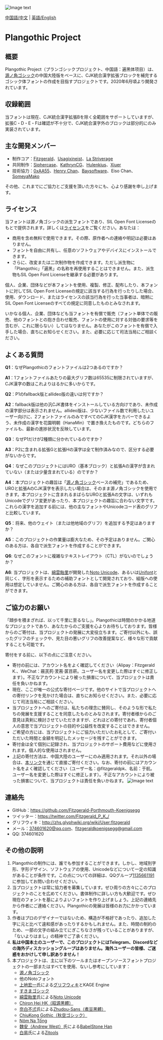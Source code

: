 ![Image text](https://github.com/Fitzgerald-Porthmouth-Koenigsegg/Plangothic/blob/main/pic/31.png)

[中国語/中文](README.md) | [英語/English](README.en.md)

# Plangothic Project

## 概要
Plangothic Project（プランゴシックプロジェクト、中国語：遍黑体项目）は、[源ノ角ゴシック](https://github.com/adobe-fonts/source-han-sans)の中国大陸版をベースに、CJK統合漢字拡張ブロックを補完するゴシック体フォントの作成を目指すプロジェクトです。2020年6月頃より開発されています。

## 収録範囲

当フォントは現在、CJK統合漢字拡張Bを除く全範囲をサポートしていますが、拡張C・D・E・Fは確認が不十分で、CJK統合漢字外のブロックは部分的にのみ実装されています。

## 主な開発メンバー
- 制作コア：[Fitzgerald](https://github.com/Fitzgerald-Porthmouth-Koenigsegg)、[Usagixineist](https://github.com/Usagixineist)、[La Striverage](https://github.com/Lastriverage)
- 共同制作：[Siphercase](https://github.com/Siphercase)、[KathrynCG](https://github.com/KathrynCG)、[Hulenkius](https://github.com/Hulenkius)、[Xiuer](https://github.com/Steve-Yuu)
- 技術協力：[0xAA55](https://github.com/0xAA55)、[Henry Chan](https://github.com/hfhchan)、[Baysoftware](https://github.com/yi-bai)、Eiso Chan、[SomeyaMako](https://github.com/SomeyaMako)

その他、これまでにご協力とご支援を頂いた方々にも、心より感謝を申し上げます。

## ライセンス
当フォントは源ノ角ゴシックの派生フォントであり、SIL Open Font Licenseのもとで提供されます。詳しくは[ライセンス](LICENSE.txt)をご覧ください。あなたは：

- 商用を含め無料で使用できます。その際、原作者への連絡や明記は必要はありません。
- フォントを自由に共有し、任意のソフトウェアやデバイスにインストールできます。
- さらに、改変または二次制作物を作成できます。ただし派生物に「Plangothic」「遍黑」の名称を再使用することはできません。また、派生物もSIL Open Font Licenseを継承する必要があります。

個人、企業、団体などが本フォントを使用、複製、修正、配布したり、本フォントに対してSIL Open Font Licenseの規定に該当する行為を行ったりした場合、使用、ダウンロード、またはライセンスの該当行為を行った当事者は、暗黙にSIL Open Font Licenseのすべての規定に同意したものとみなされます。

いかなる個人、企業、団体なども当フォントを有償で販売（フォント単体での販売、他のフォントとの抱き合わせ販売、フォントの使用に対する対価の要求等を含むが、これに限らない）してはなりません。あなたがこのフォントを有償で入手した場合、直ちにお知らせください。また、必要に応じて司法当局にご相談ください。

## よくある質問
**Q1**：なぜPlangothicのフォントファイルは2つあるのですか？

**A1**：1フォントファイルあたりの最大グリフ数は65535に制限されていますが、CJK漢字の数はこれよりはるかに多いからです。

**Q2**：P1のfallback版とallideo版の違いは何ですか？

**A2**：fallback版は他の汎CJK書体をインストールしている方向けであり、未作成の漢字部分は表示されません。allideo版は、少ないファイル数で利用したいユーザー向けに、2フォントファイルのみですべてのCJK漢字をカバーできるよう、未作成の漢字を花園明朝（HanaMin）で置き換えたものです。どちらのファイルも、最新の進捗状況を反映しています。

**Q3**：なぜP1だけが2種類に分かれているのですか？

**A3**：P2に含まれる拡張Gと拡張Hの漢字は全て制作済みなので、区分する必要がないからです。

**Q4**：なぜこのプロジェクトにはURO（基本ブロック）と拡張Aの漢字が含まれていない（または少量含まれている）のですか？

**A4**：本プロジェクトの趣旨は「[源ノ角ゴシック](https://github.com/adobe-fonts/source-han-sans)ベースの補完」であるため、UROと拡張AのCJK漢字を表示したい場合は、そのまま源ノ角ゴシックを使用できます。本プロジェクトに含まれるまばらなUROと拡張Aの文字は、いずれもUnicodeでグリフ変更があったり、本プロジェクトの趣旨に合わない文字です。これらの漢字を追加する前には、他の主なフォントやUnicodeコード表のグリフと比較しています。

**Q5**：将来、他のウェイト（または他地域のグリフ）を追加する予定はありますか？

**A5**：このプロジェクトの作業量は膨大なため、その予定はありません。ご関心のある方は、各自で派生フォントを作成することができます。

**Q6**: なぜこのフォントに複雑なテキストレイアウト（CTL）がないのでしょうか？

**A6**: 当プロジェクトは、[綿雲飴里](https://github.com/MY1L)が開発した[Noto Unicode](https://github.com/MY1L/Unicode/tree/main/NotoUnicode)、あるいは[Unifont](https://unifoundry.com/unifont)と同じく、字形を表示するための補助フォントとして開発されており、組版への使用は想定していません。ご関心のある方は、各自で派生フォントを作成することができます。

## ご協力のお願い
「蹞歩を積まざれば、以って千里に至るなし」。Plangothicは時間のかかる地道なプロジェクトであり、あなたからのご支援を心よりお待ちしております。皆様からのご寄付は、当プロジェクトの発展に大変役立ちます。ご寄付以外にも、誤ったグリフのチェックや、見た目の悪いグリフの改善提案など、様々な形で貢献することも可能です。

寄付をする前に、以下の点にご注意ください。

- 寄付の前には、アカウント名をよく確認してください（Alipay：Fitzgerald K.、WeChat：蔽芪茢·茇䓮·蓲䒤菥。ユーザー名を変更した際はすぐに修正します）。不正なアカウントにより被った損害について、当プロジェクトは責任を負いかねます。
- 現在、ここが唯一の公式な寄付ページです。他のサイトで当プロジェクトへの寄付リンクを見かけた場合は、直ちにお知らせください。また、必要に応じて司法当局にご相談ください。
- 当プロジェクトへのご寄付は、私たちの理念に賛同し、そのような形で私たちの発展を支援することを同意したものとみなされます。寄付者様からのご意見は真剣に検討させていただきますが、どれほどの寄付であれ、寄付者個人の意思で当プロジェクトの目的や公益性を改変することはできません。
- ご希望の方には、当プロジェクトにご協力いただいたお礼として、ご寄付いただいた時間と金額を明記したメッセージを残すことができます。
- 寄付金は全て個別に記録され、当プロジェクトのサポート費用などに使用されます。個人的な使用はされません。
- 上記の寄付方法は、中国大陸のユーザーにのみ適用されます。それ以外の場合は、[本リンク](https://paypal.me/fitzgeraldpk?country.x=C2&locale.x=zh_XC)を通じて直接ご寄付ください。なお、寄付の前にはアカウント名をよく確認してください（ユーザー名：@fitzgeraldpk、名前：于航。ユーザー名を変更した際はすぐに修正します）。不正なアカウントにより被った損害について、当プロジェクトは責任を負いかねます。
![Image text](https://github.com/Fitzgerald-Porthmouth-Koenigsegg/Plangothic/blob/main/pic/1650383987393.jpg)

## 連絡先
- GitHub：https://github.com/Fitzgerald-Porthmouth-Koenigsegg
- ツイッター：https://twitter.com/Fitzgerald_P_K_/
- グリフウィキ：http://zhs.glyphwiki.org/wiki/User:fitzgerald
- メール：374601620@qq.com、fitzgeraldkoenigsegg@gmail.com
- QQ: 374601620

## その他の説明
1. Plangothicの制作には、誰でも参加することができます。しかし、地域別字形、字形デザイン、ソフトウェアの使用、Unicodeなどについて一定の知識があることが条件です。この点についての詳細は、QQグループ[1135661191](https://jq.qq.com/?_wv=1027&k=xRTzFAfD)に参加してお問い合わせください。
2. 当プロジェクトは常に協力者を募集しています。ぜひ周りの方々にこのプロジェクトのことを広めてください。書体制作に詳しい方も大歓迎です。ぜひ現在のフォントを基によりよいフォントを作り上げましょう。上記の連絡先から作者にご連絡ください。Plangothicの発展は皆様のお力にかかっています。
3. 作者はプロのデザイナーではないため、構造が不格好であったり、追加した字に元と比べて違和感があったりするかもしれません。また、時間の制約のため、一部の文字の組み立てにぎこちなさが残っていることがありますが、「ないよりはまし」の精神でご了承ください。
4. **私は中国本土のユーザーで、このプロジェクトにはTelegram、Discordなどの海外ディスカッショングループはありません。海外ユーザーの皆様、ご迷惑をおかけして申し訳ありません！**
5. 本プロジェクトは、主に以下のツールまたはオープンソースフォントプロジェクトの一部またはすべてを使用、ないし参考にしています：
    - [源ノ角ゴシック](https://github.com/adobe-fonts/source-han-sans)
    - 他のNotoフォント
    - [上地宏一](https://twitter.com/kamichikoichi)氏による[グリフウィキ](https://glyphwiki.org/wiki/GlyphWiki:%e3%83%a1%e3%82%a4%e3%83%b3%e3%83%9a%e3%83%bc%e3%82%b8)とKAGE Engine
    - [すきまゴシック](https://oppekebekkanko.booth.pm/items/2117070)
    - [綿雲飴里](https://github.com/MY1L)氏による[Noto Unicode](https://github.com/MY1L/Unicode/tree/main/NotoUnicode)
    - [Chiron Hei HK（昭源黑體）](https://github.com/chiron-fonts/chiron-hei-hk)
    - [奈白不弍](https://github.com/Buernia)氏による[Zhudou-Sans（煮豆黑體）](https://github.com/Buernia/Zhudou-Sans)
    - [ChiuKong Gothic（秋空ゴシック）](https://github.com/ChiuMing-Neko/ChiuKongGothic)
    - [Nôm Na Tống](https://github.com/nomfoundation/font)
    - [魏安（Andrew West）](https://twitter.com/BabelStone)氏による[BabelStone Han](https://www.babelstone.co.uk/Fonts/index.html)
    - [白易](https://github.com/yi-bai)氏による[Zitools](https://zi.tools)
